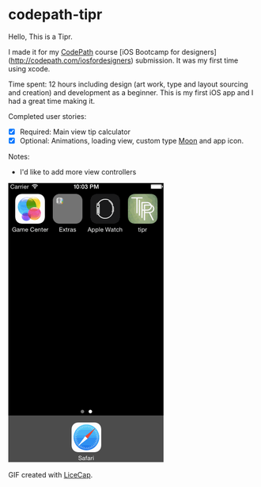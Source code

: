 # codepath-tipr

Hello,
This is a Tipr.

I made it for my [CodePath](http://www.codepath.com) course [iOS Bootcamp for designers] (http://codepath.com/iosfordesigners) submission. It was my first time using xcode.

Time spent: 12 hours including design (art work, type and layout sourcing and creation) and development as a beginner. This is my first iOS app and I had a great time making it.

Completed user stories:

* [x] Required: Main view tip calculator
* [x] Optional: Animations, loading view, custom type [Moon](https://www.behance.net/gallery/23468357/Moon-Free-Font) and app icon.

Notes:

- I'd like to add more view controllers

![tipr](gif/tipr-final.gif)

GIF created with [LiceCap](http://www.cockos.com/licecap/).
